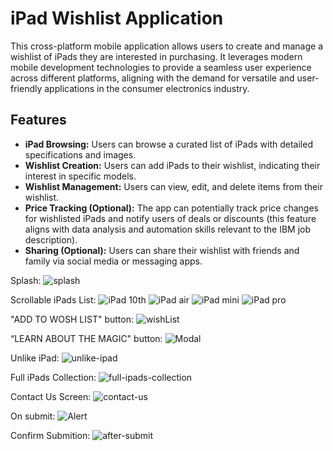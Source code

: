 # iPad Wishlist Application

This cross-platform mobile application allows users to create and manage a wishlist of iPads they are interested in purchasing. It leverages modern mobile development technologies to provide a seamless user experience across different platforms, aligning with the demand for versatile and user-friendly applications in the consumer electronics industry.

## Features

*   **iPad Browsing:** Users can browse a curated list of iPads with detailed specifications and images.
*   **Wishlist Creation:** Users can add iPads to their wishlist, indicating their interest in specific models.
*   **Wishlist Management:** Users can view, edit, and delete items from their wishlist.
*   **Price Tracking (Optional):** The app can potentially track price changes for wishlisted iPads and notify users of deals or discounts (this feature aligns with data analysis and automation skills relevant to the IBM job description).
*   **Sharing (Optional):** Users can share their wishlist with friends and family via social media or messaging apps.

Splash:
![splash](https://user-images.githubusercontent.com/94063697/207746434-292b7f97-8347-4d2b-994f-1efd5576e30f.jpg)

Scrollable iPads List:
![iPad 10th](https://user-images.githubusercontent.com/94063697/207746427-55f4c182-217b-46cf-8da7-343008e1d8cf.jpg)
![iPad air](https://user-images.githubusercontent.com/94063697/207746429-17b3ed6d-366d-4af7-9785-e2abd6bc05a4.jpg)
![iPad mini](https://user-images.githubusercontent.com/94063697/207746430-a6eb4488-b748-4ad5-98a6-ae0609679349.jpg)
![iPad pro](https://user-images.githubusercontent.com/94063697/207746432-5a83efab-c747-44ee-ab58-6a3086ee7ba7.jpg)

"ADD TO WOSH LIST" button:
![wishList](https://user-images.githubusercontent.com/94063697/207746437-64fc0685-5ade-4a4d-8a36-8d23d3fd79c0.jpg)

“LEARN ABOUT THE MAGIC" button:
![Modal](https://user-images.githubusercontent.com/94063697/207746433-6725f5f7-0111-4217-9d7f-1d4e1c02db67.jpg)

Unlike iPad:
![unlike-ipad](https://user-images.githubusercontent.com/94063697/207746435-1d2aa6ff-5ec8-4cd9-b790-2629f2879c7d.jpg)

Full iPads Collection:
![full-ipads-collection](https://user-images.githubusercontent.com/94063697/207746426-dff33f27-c16e-42db-bd8c-12e68d7c2479.jpg)

Contact Us Screen:
![contact-us](https://user-images.githubusercontent.com/94063697/207746425-3a7f22d4-ba58-4a94-a7ca-61cf30a68e07.jpg)

On submit:
![Alert](https://user-images.githubusercontent.com/94063697/207746423-9ac144f9-3fcc-458f-b6c9-97befc8032b4.jpg)

Confirm Submition:
![after-submit](https://user-images.githubusercontent.com/94063697/207746421-a4e5d5a1-0457-4df5-a128-cf09b3644a99.jpg)
